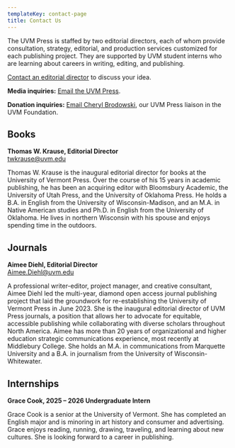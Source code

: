 ```yaml
---
templateKey: contact-page
title: Contact Us
---
```

The UVM Press is staffed by two editorial directors, each of whom provide consultation, strategy, editorial, and production services customized for each publishing project. They are supported by UVM student interns who are learning about careers in writing, editing, and publishing.

[Contact an editorial director](mailto:press@uvm.edu) to discuss your idea.

**Media inquiries:** [Email the UVM Press](mailto:press@uvm.edu).

**Donation inquiries:** [Email Cheryl Brodowski](mailto:Cheryl.Brodowski@uvm.edu)[](mailto:Cheryl.Brodowski@uvm.edu), our UVM Press liaison in the UVM Foundation.

## Books

**Thomas W. Krause, Editorial Director**\
[t﻿wkrause@uvm.edu](mailto:thomas.krause@uvm.edu)

Thomas W. Krause is the inaugural editorial director for books at the University of Vermont Press. Over the course of his 15 years in academic publishing, he has been an acquiring editor with Bloomsbury Academic, the University of Utah Press, and the University of Oklahoma Press. He holds a B.A. in English from the University of Wisconsin-Madison, and an M.A. in Native American studies and Ph.D. in English from the University of Oklahoma. He lives in northern Wisconsin with his spouse and enjoys spending time in the outdoors. 

## Journals

**Aimee Diehl, Editorial Director**[\
Aimee.Diehl@uvm.edu](mailto:Aimee.Diehl@uvm.edu)

A professional writer-editor, project manager, and creative consultant, Aimee Diehl led the multi-year, diamond open access journal publishing project that laid the groundwork for re-establishing the University of Vermont Press in June 2023. She is the inaugural editorial director of UVM Press journals, a position that allows her to advocate for equitable, accessible publishing while collaborating with diverse scholars throughout North America. Aimee has more than 20 years of organizational and higher education strategic communications experience, most recently at Middlebury College. She holds an M.A. in communications from Marquette University and a B.A. in journalism from the University of Wisconsin-Whitewater.

## Internships

**Grace Cook, 2025 – 2026 Undergraduate Intern**

Grace Cook is a senior at the University of Vermont. She has completed an English major and is minoring in art history and consumer and advertising. Grace enjoys reading, running, drawing, traveling, and learning about new cultures. She is looking forward to a career in publishing.